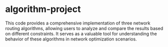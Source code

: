 # algorithm-project
This code provides a comprehensive implementation of three network routing algorithms, allowing users to analyze and compare the results based on different constraints. It serves as a valuable tool for understanding the behavior of these algorithms in network optimization scenarios.
